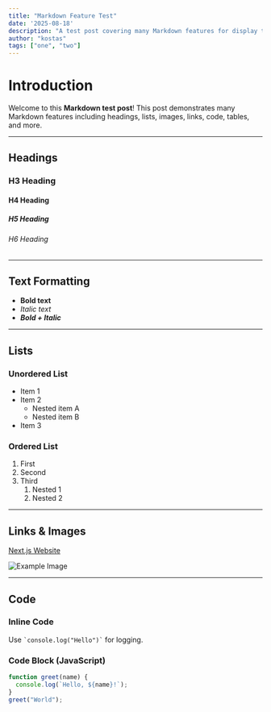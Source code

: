 ```yaml
---
title: "Markdown Feature Test"
date: '2025-08-18'
description: "A test post covering many Markdown features for display testing."
author: "kostas"
tags: ["one", "two"]
---
```


# Introduction

Welcome to this **Markdown test post**! This post demonstrates many Markdown features including headings, lists, images, links, code, tables, and more.

---

## Headings

### H3 Heading

#### H4 Heading

##### H5 Heading

###### H6 Heading

---

## Text Formatting

- **Bold text**
- *Italic text*
- ***Bold + Italic***

---

## Lists

### Unordered List
- Item 1
- Item 2
  - Nested item A
  - Nested item B
- Item 3

### Ordered List
1. First
2. Second
3. Third
   1. Nested 1
   2. Nested 2

---

## Links & Images

[Next.js Website](https://nextjs.org)

![Example Image](/logo.jpg)

---

## Code

### Inline Code
Use `` `console.log("Hello")` `` for logging.

### Code Block (JavaScript)
```javascript
function greet(name) {
  console.log(`Hello, ${name}!`);
}
greet("World");
